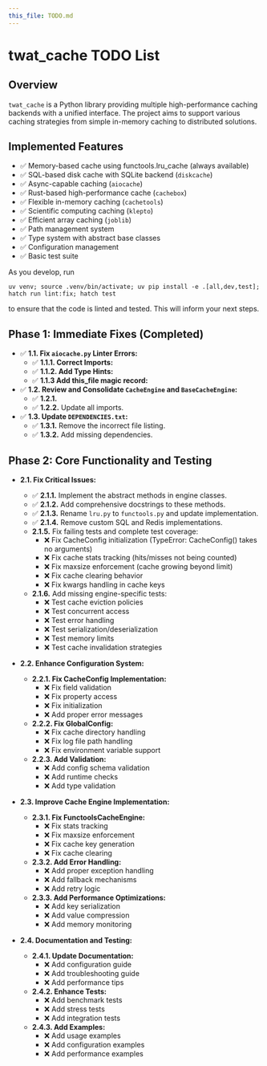 ```yaml
---
this_file: TODO.md
---
```


# twat_cache TODO List

## Overview

`twat_cache` is a Python library providing multiple high-performance caching backends with a unified interface. The project aims to support various caching strategies from simple in-memory caching to distributed solutions.

## Implemented Features

* ✅ Memory-based cache using functools.lru_cache (always available)
* ✅ SQL-based disk cache with SQLite backend (`diskcache`)
* ✅ Async-capable caching (`aiocache`)
* ✅ Rust-based high-performance cache (`cachebox`)
* ✅ Flexible in-memory caching (`cachetools`)
* ✅ Scientific computing caching (`klepto`)
* ✅ Efficient array caching (`joblib`)
* ✅ Path management system
* ✅ Type system with abstract base classes
* ✅ Configuration management
* ✅ Basic test suite

As you develop, run 

```
uv venv; source .venv/bin/activate; uv pip install -e .[all,dev,test]; hatch run lint:fix; hatch test
```

to ensure that the code is linted and tested. This will inform your next steps. 

## Phase 1: Immediate Fixes (Completed)

* ✅ **1.1. Fix `aiocache.py` Linter Errors:**
  + ✅ **1.1.1. Correct Imports:**
  + ✅ **1.1.2. Add Type Hints:**
  + ✅ **1.1.3 Add this\_file magic record:**
* ✅ **1.2. Review and Consolidate `CacheEngine` and `BaseCacheEngine`:**
  + ✅ **1.2.1.**
  + ✅ **1.2.2.** Update all imports.
* ✅ **1.3. Update `DEPENDENCIES.txt`:**
  + ✅ **1.3.1.** Remove the incorrect file listing.
  + ✅ **1.3.2.** Add missing dependencies.

## Phase 2: Core Functionality and Testing

* **2.1. Fix Critical Issues:**
  + ✅ **2.1.1.** Implement the abstract methods in engine classes.
  + ✅ **2.1.2.** Add comprehensive docstrings to these methods.
  + ✅ **2.1.3.** Rename `lru.py` to `functools.py` and update implementation.
  + ✅ **2.1.4.** Remove custom SQL and Redis implementations.
  + **2.1.5.** Fix failing tests and complete test coverage:
    - ❌ Fix CacheConfig initialization (TypeError: CacheConfig() takes no arguments)
    - ❌ Fix cache stats tracking (hits/misses not being counted)
    - ❌ Fix maxsize enforcement (cache growing beyond limit)
    - ❌ Fix cache clearing behavior
    - ❌ Fix kwargs handling in cache keys
  + **2.1.6.** Add missing engine-specific tests:
    - ❌ Test cache eviction policies
    - ❌ Test concurrent access
    - ❌ Test error handling
    - ❌ Test serialization/deserialization
    - ❌ Test memory limits
    - ❌ Test cache invalidation strategies

* **2.2. Enhance Configuration System:**
  + **2.2.1. Fix CacheConfig Implementation:**
    - ❌ Fix field validation
    - ❌ Fix property access
    - ❌ Fix initialization
    - ❌ Add proper error messages
  + **2.2.2. Fix GlobalConfig:**
    - ❌ Fix cache directory handling
    - ❌ Fix log file path handling
    - ❌ Fix environment variable support
  + **2.2.3. Add Validation:**
    - ❌ Add config schema validation
    - ❌ Add runtime checks
    - ❌ Add type validation

* **2.3. Improve Cache Engine Implementation:**
  + **2.3.1. Fix FunctoolsCacheEngine:**
    - ❌ Fix stats tracking
    - ❌ Fix maxsize enforcement
    - ❌ Fix cache key generation
    - ❌ Fix cache clearing
  + **2.3.2. Add Error Handling:**
    - ❌ Add proper exception handling
    - ❌ Add fallback mechanisms
    - ❌ Add retry logic
  + **2.3.3. Add Performance Optimizations:**
    - ❌ Add key serialization
    - ❌ Add value compression
    - ❌ Add memory monitoring

* **2.4. Documentation and Testing:**
  + **2.4.1. Update Documentation:**
    - ❌ Add configuration guide
    - ❌ Add troubleshooting guide
    - ❌ Add performance tips
  + **2.4.2. Enhance Tests:**
    - ❌ Add benchmark tests
    - ❌ Add stress tests
    - ❌ Add integration tests
  + **2.4.3. Add Examples:**
    - ❌ Add usage examples
    - ❌ Add configuration examples
    - ❌ Add performance examples
